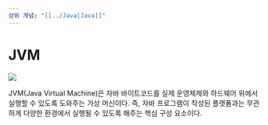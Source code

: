 ```yaml
---
상위 개념: "[[../Java|Java]]"
---
```

# JVM
![](https://i.imgur.com/Lcx0KFV.png)

JVM(Java Virtual Machine)은 자바 바이트코드를 실제 운영체제와 하드웨어 위에서 실행할 수 있도록 도와주는 가상 머신이다. 즉, 자바 프로그램이 작성된 플랫폼과는 무관하게 다양한 환경에서 실행될 수 있도록 해주는 핵심 구성 요소이다.

